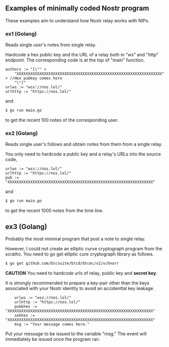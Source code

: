 ## Examples of minimally coded Nostr program

These examples aim to understand how Nostr relay works with NIPs.

### ex1 (Golang)
Reads single user's notes from single relay.

Hardcode a hex public key and the URL of a relay both in "ws" and "http" endpoint.
The corresponding code is at the top of "main" function.

``` golang
authors := "[\"" +
	"XXXXXXXXXXXXXXXXXXXXXXXXXXXXXXXXXXXXXXXXXXXXXXXXXXXXXXXXXXXXXXXX" + //Hex pubkey comes here
	"\"]"
urlws := "wss://nos.lol/"
urlhttp := "https://nos.lol/"
```

and

``` bash
$ go run main.go
```

to get the recent 100 notes of the corresponding user. 

### ex2 (Golang)
Reads single user's follows and obtain notes from them from a single relay.

You only need to hardcode a public key and a relay's URLs into the source code,

``` golang
urlws := "wss://nos.lol/"
urlhttp := "https://nos.lol/"
pub := "XXXXXXXXXXXXXXXXXXXXXXXXXXXXXXXXXXXXXXXXXXXXXXXXXXXXXXXXXXXXXXXX"
```

and

``` bash
$ go run main.go
```

to get the recent 1000 notes from the time line.

## ex3 (Golang)

Probably the most minimal program that post a note to single relay.

However, I could not create an elliptic curve cryptograph program from the scrathc.
You need to go get elliptic cure cryptograph library as follows.

``` bash
$ go get github.com/btcsuite/btcd/btcec/v2/schnorr
```

**CAUTION** 
You need to hardcode urls of relay, public key and **secret key.**

It is strongly recommended to prepare a key-pair other than the keys associated with your Nostr identity to avoid an accidenttal key leakage.

``` golang
	urlws := "wss://nos.lol/"
	urlhttp := "https://nos.lol/"
	pubkhex := "XXXXXXXXXXXXXXXXXXXXXXXXXXXXXXXXXXXXXXXXXXXXXXXXXXXXXXXXXXXXXXXX"
	sekhex := "XXXXXXXXXXXXXXXXXXXXXXXXXXXXXXXXXXXXXXXXXXXXXXXXXXXXXXXXXXXXXXXX"
	msg := "Your message comes here."
```
Put your message to be issued to the variable "msg."
The event will immediately be issued once the program ran.

